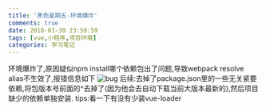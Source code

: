 ```yaml
---
title: '黑色星期五-环境爆炸'
comments: true
date: 2018-03-30 23:59:59
tags: [vue,小程序,项目环境]
categories: 学习笔记
---
```


环境爆炸了,原因疑似npm install哪个依赖包出了问题,导致webpack resolve alias不生效了,报错信息如下
![bug](https://t1.aixinxi.net/o_1c9tj2ri4ib0qve1d1qnhrlh6a.png-j.jpg)
后续:去掉了package.json里的一些无关紧要依赖,将包版本号前面的^去掉了(因为他会去自动下载当前大版本最新的),然后项目缺少的依赖单独安装.
tips:看一下有没有少装vue-loader 
<!-- more -->
